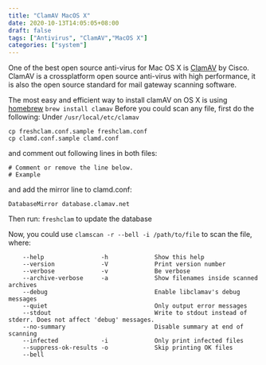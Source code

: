 ```yaml
---
title: "ClamAV MacOS X"
date: 2020-10-13T14:05:05+08:00
draft: false
tags: ["Antivirus", "ClamAV","MacOS X"]
categories: ["system"]
---
```


One of the best open source anti-virus for Mac OS X is [ClamAV](www.clamav.net) by Cisco.
ClamAV is a crossplatform open source anti-virus with high performance, it is also the open source standard for mail gateway scanning software.

<!--more-->
The most easy and efficient way to install clamAV on OS X is using [homebrew](http://brew.sh/)
`brew install clamav`
Before you could scan any file, first do the following:
Under `/usr/local/etc/clamav`
```
cp freshclam.conf.sample freshclam.conf
cp clamd.conf.sample clamd.conf

```
and comment out following lines in both files:
```
# Comment or remove the line below.
# Example
```
and add the mirror line to clamd.conf:
```
DatabaseMirror database.clamav.net
```
Then run: `freshclam` to update the database

Now, you could use `clamscan -r --bell -i /path/to/file` to scan the file, where:

```
    --help                -h             Show this help
    --version             -V             Print version number
    --verbose             -v             Be verbose
    --archive-verbose     -a             Show filenames inside scanned archives
    --debug                              Enable libclamav's debug messages
    --quiet                              Only output error messages
    --stdout                             Write to stdout instead of stderr. Does not affect 'debug' messages.
    --no-summary                         Disable summary at end of scanning
    --infected            -i             Only print infected files
    --suppress-ok-results -o             Skip printing OK files
    --bell
```